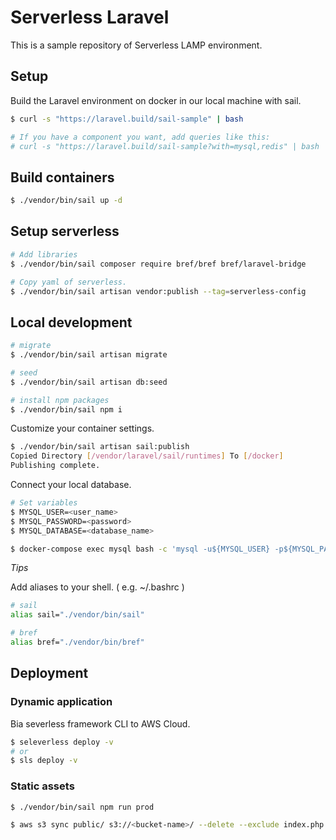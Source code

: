 # Serverless Laravel

This is a sample repository of Serverless LAMP environment.

## Setup

Build the Laravel environment on docker in our local machine with sail.

```sh
$ curl -s "https://laravel.build/sail-sample" | bash

# If you have a component you want, add queries like this:
# curl -s "https://laravel.build/sail-sample?with=mysql,redis" | bash
```

## Build containers

```sh
$ ./vendor/bin/sail up -d
```

## Setup serverless

```sh
# Add libraries
$ ./vendor/bin/sail composer require bref/bref bref/laravel-bridge

# Copy yaml of serverless.
$ ./vendor/bin/sail artisan vendor:publish --tag=serverless-config
```


## Local development

```sh
# migrate
$ ./vendor/bin/sail artisan migrate

# seed
$ ./vendor/bin/sail artisan db:seed

# install npm packages
$ ./vendor/bin/sail npm i
```

Customize your container settings.

```sh
$ ./vendor/bin/sail artisan sail:publish
Copied Directory [/vendor/laravel/sail/runtimes] To [/docker]
Publishing complete.
```

Connect your local database.

```sh
# Set variables
$ MYSQL_USER=<user_name>
$ MYSQL_PASSWORD=<password>
$ MYSQL_DATABASE=<database_name>

$ docker-compose exec mysql bash -c 'mysql -u${MYSQL_USER} -p${MYSQL_PASSWORD} ${MYSQL_DATABASE}'
```

*Tips*

Add aliases to your shell. ( e.g. ~/.bashrc )

```sh
# sail
alias sail="./vendor/bin/sail"

# bref
alias bref="./vendor/bin/bref"
```

## Deployment

### Dynamic application

Bia severless framework CLI to AWS Cloud.

```sh
$ seleverless deploy -v
# or
$ sls deploy -v
```

### Static assets

```sh
$ ./vendor/bin/sail npm run prod

$ aws s3 sync public/ s3://<bucket-name>/ --delete --exclude index.php
```
